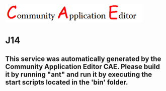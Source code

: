 ![CAE](https://github.com/PhilCAEOrg/microservice-7011/blob/master/img/logo.png)  

J14
===================


This service was automatically generated by the Community Application Editor CAE. Please build it by running "ant" and run it by executing the start scripts located in the 'bin' folder.
---------------
